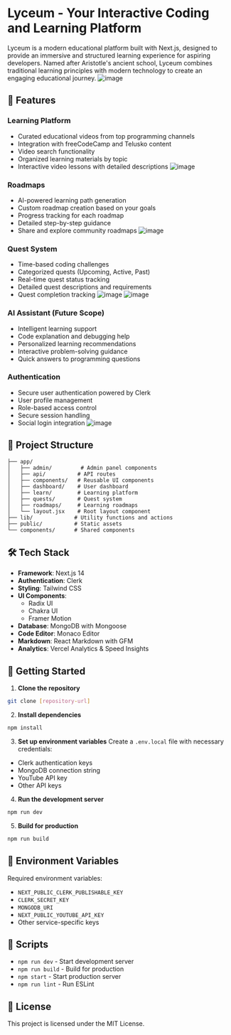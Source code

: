 # Lyceum - Your Interactive Coding and Learning Platform

Lyceum is a modern educational platform built with Next.js, designed to provide an immersive and structured learning experience for aspiring developers. Named after Aristotle's ancient school, Lyceum combines traditional learning principles with modern technology to create an engaging educational journey.
![image](https://github.com/user-attachments/assets/4fcc5461-b395-492a-a826-9f8a96130d4e)

## 🚀 Features

### Learning Platform
- Curated educational videos from top programming channels
- Integration with freeCodeCamp and Telusko content
- Video search functionality
- Organized learning materials by topic
- Interactive video lessons with detailed descriptions
![image](https://github.com/user-attachments/assets/f6b93293-bc01-42be-b539-41d884887614)

### Roadmaps
- AI-powered learning path generation
- Custom roadmap creation based on your goals
- Progress tracking for each roadmap
- Detailed step-by-step guidance
- Share and explore community roadmaps
![image](https://github.com/user-attachments/assets/d8ba1523-7694-4aae-8bcb-f4339e8477b3)


### Quest System
- Time-based coding challenges
- Categorized quests (Upcoming, Active, Past)
- Real-time quest status tracking
- Detailed quest descriptions and requirements
- Quest completion tracking
![image](https://github.com/user-attachments/assets/6506f188-fba9-4793-b367-e8713fdbef99)
![image](https://github.com/user-attachments/assets/7207e281-bd75-4585-8663-a98f4e9f9a70)


### AI Assistant (Future Scope)
- Intelligent learning support
- Code explanation and debugging help
- Personalized learning recommendations
- Interactive problem-solving guidance
- Quick answers to programming questions

### Authentication
- Secure user authentication powered by Clerk
- User profile management
- Role-based access control
- Secure session handling
- Social login integration
![image](https://github.com/user-attachments/assets/f820978b-8b7b-473a-b317-a7869b868d5f)

## 📁 Project Structure

```
├── app/
│   ├── admin/         # Admin panel components
│   ├── api/          # API routes
│   ├── components/   # Reusable UI components
│   ├── dashboard/    # User dashboard
│   ├── learn/        # Learning platform
│   ├── quests/       # Quest system
│   ├── roadmaps/     # Learning roadmaps
│   └── layout.jsx    # Root layout component
├── lib/             # Utility functions and actions
├── public/          # Static assets
└── components/      # Shared components
```

## 🛠️ Tech Stack

- **Framework**: Next.js 14
- **Authentication**: Clerk
- **Styling**: Tailwind CSS
- **UI Components**: 
  - Radix UI
  - Chakra UI
  - Framer Motion
- **Database**: MongoDB with Mongoose
- **Code Editor**: Monaco Editor
- **Markdown**: React Markdown with GFM
- **Analytics**: Vercel Analytics & Speed Insights

## 🚦 Getting Started

1. **Clone the repository**
```bash
git clone [repository-url]
```

2. **Install dependencies**
```bash
npm install
```

3. **Set up environment variables**
Create a `.env.local` file with necessary credentials:
- Clerk authentication keys
- MongoDB connection string
- YouTube API key
- Other API keys

4. **Run the development server**
```bash
npm run dev
```

5. **Build for production**
```bash
npm run build
```

## 🔑 Environment Variables

Required environment variables:
- `NEXT_PUBLIC_CLERK_PUBLISHABLE_KEY`
- `CLERK_SECRET_KEY`
- `MONGODB_URI`
- `NEXT_PUBLIC_YOUTUBE_API_KEY`
- Other service-specific keys

## 📝 Scripts

- `npm run dev` - Start development server
- `npm run build` - Build for production
- `npm start` - Start production server
- `npm run lint` - Run ESLint

## 📜 License

This project is licensed under the MIT License.
